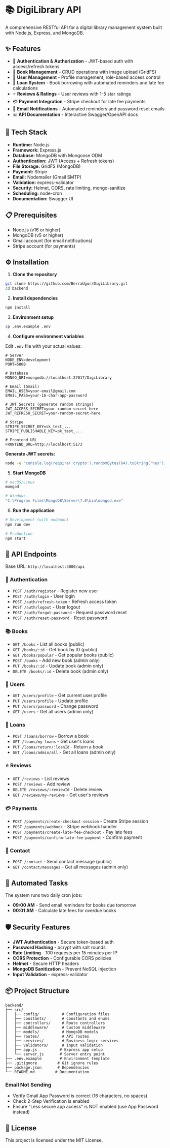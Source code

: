 # 📚 DigiLibrary API

A comprehensive RESTful API for a digital library management system built with Node.js, Express, and MongoDB.

## ✨ Features

- 🔐 **Authentication & Authorization** - JWT-based auth with access/refresh tokens
- 📖 **Book Management** - CRUD operations with image upload (GridFS)
- 👥 **User Management** - Profile management, role-based access control
- 📝 **Loan System** - Book borrowing with automated reminders and late fee calculations
- ⭐ **Reviews & Ratings** - User reviews with 1-5 star ratings
- 💳 **Payment Integration** - Stripe checkout for late fee payments
- 📧 **Email Notifications** - Automated reminders and password reset emails
- 📊 **API Documentation** - Interactive Swagger/OpenAPI docs

## 🚀 Tech Stack

- **Runtime:** Node.js
- **Framework:** Express.js
- **Database:** MongoDB with Mongoose ODM
- **Authentication:** JWT (Access + Refresh tokens)
- **File Storage:** GridFS (MongoDB)
- **Payment:** Stripe
- **Email:** Nodemailer (Gmail SMTP)
- **Validation:** express-validator
- **Security:** Helmet, CORS, rate limiting, mongo-sanitize
- **Scheduling:** node-cron
- **Documentation:** Swagger UI

## 📋 Prerequisites

- Node.js (v16 or higher)
- MongoDB (v5 or higher)
- Gmail account (for email notifications)
- Stripe account (for payments)

## ⚙️ Installation

1. **Clone the repository**
```bash
git clone https://github.com/BerraUgur/DigiLibrary.git
cd backend
```

2. **Install dependencies**
```bash
npm install
```

3. **Environment setup**
```bash
cp .env.example .env
```

4. **Configure environment variables**

Edit `.env` file with your actual values:

```env
# Server
NODE_ENV=development
PORT=5000

# Database
MONGO_URI=mongodb://localhost:27017/DigiLibrary

# Email (Gmail)
EMAIL_USER=your-email@gmail.com
EMAIL_PASS=your-16-char-app-password

# JWT Secrets (generate random strings)
JWT_ACCESS_SECRET=your-random-secret-here
JWT_REFRESH_SECRET=your-random-secret-here

# Stripe
STRIPE_SECRET_KEY=sk_test_...
STRIPE_PUBLISHABLE_KEY=pk_test_...

# Frontend URL
FRONTEND_URL=http://localhost:5173
```

**Generate JWT secrets:**
```bash
node -e "console.log(require('crypto').randomBytes(64).toString('hex'))"
```

5. **Start MongoDB**
```bash
# macOS/Linux
mongod

# Windows
"C:\Program Files\MongoDB\Server\7.0\bin\mongod.exe"
```

6. **Run the application**
```bash
# Development (with nodemon)
npm run dev

# Production
npm start
```

## 🔗 API Endpoints
Base URL: `http://localhost:3000/api`

### 🔐 Authentication
- `POST /auth/register` - Register new user
- `POST /auth/login` - User login
- `POST /auth/refresh-token` - Refresh access token
- `POST /auth/logout` - User logout
- `POST /auth/forgot-password` - Request password reset
- `POST /auth/reset-password` - Reset password

### 📚 Books
- `GET /books` - List all books (public)
- `GET /books/:id` - Get book by ID (public)
- `GET /books/popular` - Get popular books (public)
- `POST /books` - Add new book (admin only)
- `PUT /books/:id` - Update book (admin only)
- `DELETE /books/:id` - Delete book (admin only)

### 👤 Users
- `GET /users/profile` - Get current user profile
- `PUT /users/profile` - Update profile
- `PUT /users/password` - Change password
- `GET /users` - Get all users (admin only)

### 📝 Loans
- `POST /loans/borrow` - Borrow a book
- `GET /loans/my-loans` - Get user's loans
- `PUT /loans/return/:loanId` - Return a book
- `GET /loans/admin/all` - Get all loans (admin only)

### ⭐ Reviews
- `GET /reviews` - List reviews
- `POST /reviews` - Add review
- `DELETE /reviews/:reviewId` - Delete review
- `GET /reviews/my-reviews` - Get user's reviews

### 💳 Payments
- `POST /payments/create-checkout-session` - Create Stripe session
- `POST /payments/webhook` - Stripe webhook handler
- `POST /payments/create-late-fee-checkout` - Pay late fees
- `POST /payments/confirm-late-fee-payment` - Confirm payment

### 📧 Contact
- `POST /contact` - Send contact message (public)
- `GET /contact/messages` - Get all messages (admin only)

## 🤖 Automated Tasks

The system runs two daily cron jobs:

- **09:00 AM** - Send email reminders for books due tomorrow
- **00:01 AM** - Calculate late fees for overdue books

## 🛡️ Security Features

- **JWT Authentication** - Secure token-based auth
- **Password Hashing** - bcrypt with salt rounds
- **Rate Limiting** - 100 requests per 15 minutes per IP
- **CORS Protection** - Configurable CORS policies
- **Helmet** - Secure HTTP headers
- **MongoDB Sanitization** - Prevent NoSQL injection
- **Input Validation** - express-validator

## 📦 Project Structure

```
backend/
├── src/
│   ├── config/          # Configuration files
│   ├── constants/       # Constants and enums
│   ├── controllers/     # Route controllers
│   ├── middleware/      # Custom middleware
│   ├── models/          # MongoDB models
│   ├── routes/          # API routes
│   ├── services/        # Business logic services
│   ├── validators/      # Input validation
│   ├── app.js          # Express app setup
│   └── server.js       # Server entry point
├── .env.example        # Environment template
├── .gitignore         # Git ignore rules
├── package.json       # Dependencies
└── README.md         # Documentation
```

### Email Not Sending
- Verify Gmail App Password is correct (16 characters, no spaces)
- Check 2-Step Verification is enabled
- Ensure "Less secure app access" is NOT enabled (use App Password instead)

## 📄 License
This project is licensed under the MIT License.
